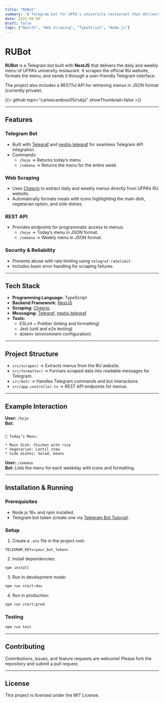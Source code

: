 ```yaml
---
title: "RUBot"
summary: "A Telegram bot for UFPA's university restaurant that delivers daily and weekly menus."
date: 2025-09-09
draft: false
tags: ["NestJS", "Web Scraping", "TypeScript", "Node.js"]
---
```


# RUBot

**RUBot** is a Telegram bot built with **NestJS** that delivers the daily and weekly menu of UFPA’s university restaurant. It scrapes the official RU website, formats the menu, and sends it through a user-friendly Telegram interface.  

The project also includes a RESTful API for retrieving menus in JSON format (currently private).

{{< github repo="carloscardoso05/rubjs" showThumbnail=false >}}

---

## Features

### Telegram Bot
- Built with [Telegraf](https://telegraf.js.org/) and [nestjs-telegraf](https://github.com/bukhalo/nestjs-telegraf) for seamless Telegram API integration.
- Commands:
  - `/hoje` → Returns today’s menu.  
  - `/semana` → Returns the menu for the entire week.

### Web Scraping
- Uses [Cheerio](https://cheerio.js.org/) to extract daily and weekly menus directly from UFPA’s RU website.
- Automatically formats meals with icons highlighting the main dish, vegetarian option, and side dishes.

### REST API
- Provides endpoints for programmatic access to menus:
  - `/hoje` → Today’s menu in JSON format.  
  - `/semana` → Weekly menu in JSON format.  

### Security & Reliability
- Prevents abuse with rate limiting using `telegraf-ratelimit`.
- Includes basic error handling for scraping failures.

---

## Tech Stack

- **Programming Language:** TypeScript  
- **Backend Framework:** [NestJS](https://nestjs.com)  
- **Scraping:** [Cheerio](https://cheerio.js.org/)  
- **Messaging:** [Telegraf](https://telegraf.js.org/), [nestjs-telegraf](https://github.com/bukhalo/nestjs-telegraf)  
- **Tools:**  
  - ESLint + Prettier (linting and formatting)  
  - Jest (unit and e2e testing)  
  - dotenv (environment configuration)

---

## Project Structure

- `src/scraper/` → Extracts menus from the RU website.  
- `src/formatter/` → Formats scraped data into readable messages for Telegram.  
- `src/bot/` → Handles Telegram commands and bot interactions.  
- `src/app.controller.ts` → REST API endpoints for menus.

---

## Example Interaction

**User:** `/hoje`  
**Bot:**  
```

🍛 Today’s Menu:

* Main dish: Chicken with rice
* Vegetarian: Lentil stew
* Side dishes: Salad, beans

````

**User:** `/semana`  
**Bot:** Lists the menu for each weekday with icons and formatting.

---

## Installation & Running

### Prerequisites
- Node.js 18+ and npm installed.
- Telegram bot token (create one via [Telegram Bot Tutorial](https://core.telegram.org/bots/tutorial)).

### Setup
1. Create a `.env` file in the project root:

```env
TELEGRAM_KEY=<your_bot_token>
````

2. Install dependencies:

```bash
npm install
```

3. Run in development mode:

```bash
npm run start:dev
```

4. Run in production:

```bash
npm run start:prod
```

### Testing

```bash
npm run test
```

---

## Contributing

Contributions, issues, and feature requests are welcome! Please fork the repository and submit a pull request.

---

## License

This project is licensed under the MIT License.